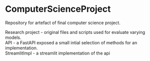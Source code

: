 # ComputerScienceProject
Repository for artefact of final computer science project.

Research project - original files and scripts used for evaluate varying models.  
API - a FastAPI exposed a small intial selection of methods for an implementation.  
StreamlitImpl - a streamlit implementation of the api  
